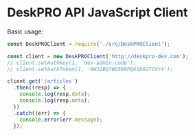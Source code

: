DeskPRO API JavaScript Client
=============================

Basic usage:

```js
const DeskPROClient = require('./src/DeskPROClient');

const client = new DeskPROClient('http://deskpro-dev.com');
// client.setAuthKey(1, 'dev-admin-code');
// client.setAuthToken(1, 'AWJ2BQ7WG589PQ6S862TCGY4');

client.get('/articles')
  .then((resp) => {
    console.log(resp.data);
    console.log(resp.meta);
  })
  .catch((err) => {
    console.error(err.message);
  });
```